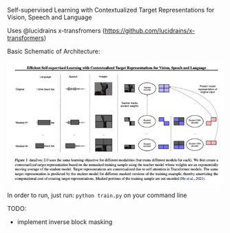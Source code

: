 Self-supervised Learning with Contextualized Target Representations for Vision, Speech and Language


Uses @lucidrains x-transfromers (https://github.com/lucidrains/x-transformers)

Basic Schematic of Architecture:

![screenshot](data2vec2.0.png)

In order to run, just run: `python train.py` on your command line

TODO:
- implement inverse block masking
